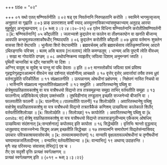 +++
title = "०२"

+++
०१  यथो एतत् षण्णिवर्तनीति ॥
०२  षड् एव निवर्तनानि निरुपहतानि करोति । स्वामिने भागमुत्सृजत्य् अनुज्ञातं वा गृह्णाति ॥
०३  प्राक् प्रातराशात् कर्षी स्याद् अस्यूतनासिकाभ्यांसमुष्काभ्याम् अतुदन्न् आरया मुहुर्मुहुर् अभ्युच्छन्दयन् ॥ {= ब्ध्स् २।२।४।२०-२१}
०४  एतेन विधिना षण्निवर्तनानि करोतीतिषण्णिवर्तनी ॥ [k: षण्णिवर्तनानि]
०५  कौद्दालीति । जलाभ्याशे कुद्दालेन वा फालेन वा तीक्ष्णकाष्ठेन वा खनति बीजान्य् आवपति कन्दमूलफलशाकौषधीर् निष्पादयति ॥
०६  कुद्दालेन करोतीति कौद्दाली ॥
०७  ध्रुवया वर्तमानः शुक्लेन वाससा शिरो वेष्टयति । भूत्यैत्वा शिरो वेष्टयामीति । ब्रह्मवर्चसम् असि ब्रह्मवर्चसाय त्वेतिकृष्णाजिनम् आदत्ते ऽब्लिङ्गाभिः पवित्रम् । बलम् असि बलाय [H:वलाय] त्वेति कमण्डलुम् । धान्यम् असि पुष्ट्यै त्वेति वीवधम् । सखा मा गोपायेति दण्डम् ॥
०८  अथोपनिष्क्रम्य व्याहृतीर् जपित्वा दिशाम् अनुमन्त्रणं जपति ।  <br>पृथिवी चान्तरिक्षं च द्यौर् नक्षत्राणि या दिशः ।  <br>अग्निर् वायुश् च सूर्यश् च पान्तु मां पथि देवताः ॥ इति ॥
०९  मानस्तोकीयं जपित्वा ग्रामं प्रविश्य गृहद्वारेगृहद्वारआत्मानं वीवधेन सह दर्शनात् संदर्शनीत्य् आचक्षते ॥
१०  वृत्तेर् वृत्तेर् अवार्त्तायां तयैव तस्य ध्रुवं वर्तनाद्ध्रुवेति परिकीर्तिता ॥
११  संप्रक्षालनीति । उत्पन्नानाम् ओषधीनां प्रक्षेपणम् । निक्षेपणं नास्ति निचयो वा । भाजनानि संप्रक्षाल्य न्युब्जतीतिसंप्रक्षालनी ॥
१२  समूहेति । अवारितस्थानेषु पथिषु वा क्षेत्रेषुवाप्रतिहतावकाशेषु वा यत्र यत्रौषधयो विद्यन्ते तत्र तत्रसमूहन्या समुह्य ताभिर् वर्तयतीति समूहा ॥
१३  फालनीत्य् अहिंसिकेत्य् एवेदम् उक्तंभवति । तुषविहीनांस् तण्डुलान् इच्छति सज्जनेभ्यो बीजानि वा । फालयतीति फालनी ॥ [k: पालनीत्य्॥।पालयतीति पालनी]
१४  शिलोञ्छेति । अवारितस्थानेषु पथिषु वाक्षेत्रेषु वाप्रतिहतावकाशेषु वा यत्र यत्रौषधयो विद्यन्ते तत्रतत्रैकैकं कणिशम् उञ्छयित्वा कालेकाले शिलैर् वर्तयतीतिशिलोञ्छा ॥ [k: सिलोञ्छेति ॥। सिलोञ्छा]
१५  कापोतेति । अवारितस्थानेषु पथिषु वा [k omits: वा] क्षेत्रेषु वाप्रतिहतावकाशेषु वा यत्र यत्रौषधयो विद्यन्ते तत्रतत्राङ्गुलीभ्याम् एकैकाम् ओषधिम् उञ्छयित्वा संदंशनात् [k:सन्दर्शनात्] कपोतवद् इति कापोता ॥
१६  सिद्धेच्छेति । वृत्तिभिः श्रान्तो वृद्धत्वाद् धातुक्षयाद् वासज्जनेभ्यः सिद्धम् अन्नम् इच्छतीति सिद्धेच्छा ॥
१७  तस्यात्मनि समारोपणं विद्यतेसंन्यासिवद् उपचारः पवित्रकाषायवासोवर्जम् ॥ [k: तस्यात्मसमारोपणं]
१८  वान्यापि वृक्षलतावल्ल्योषधीनां च तृणौषधीनां चश्यामाकजर्तिलादीनाम् । वन्याभिर् वर्तयतीतिवान्या ॥ [k: वान्याभिर्]
१९  अथाप्य् उदाहरन्ति ।  <br>मृगैः सह परिस्पन्दः संवासस् तेभिर्[!] एव च ।  <br>तैर् एव सदृशी वृत्तिः प्रत्यक्षं स्वर्गलक्षणम् ॥  <br>प्रत्यक्षं स्वर्गलक्षणम् इति ॥ {०१९  = ब्ध्स् ३।३।२२}
